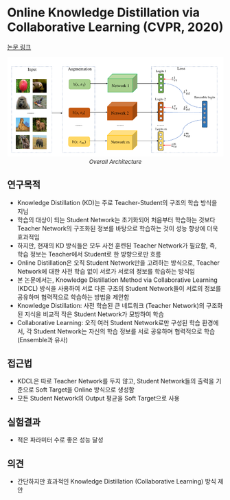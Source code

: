 # Online Knowledge Distillation via Collaborative Learning (CVPR, 2020)

[논문 링크](https://openaccess.thecvf.com/content_CVPR_2020/html/Guo_Online_Knowledge_Distillation_via_Collaborative_Learning_CVPR_2020_paper.html)

<p align="center">
    <img width="600" alt='fig1' src="../img/guo2020online.png?raw=true"></br>
    <em><font size=2>Overall Architecture</font></em>
</p>

## 연구목적
- Knowledge Distillation (KD)는 주로 Teacher-Student의 구조의 학습 방식을 지님 
- 학습의 대상이 되는 Student Network는 초기화되어 처음부터 학습하는 것보다 Teacher Network의 구조화된 정보를 바탕으로 학습하는 것이 성능 향상에 더욱 효과적임 
- 하지만, 현재의 KD 방식들은 모두 사전 훈련된 Teacher Network가 필요함, 즉, 학습 정보는 Teacher에서 Student로 한 방향으로만 흐름 
- Online Distillation은 오직 Student Network만을 고려하는 방식으로, Teacher Network에 대한 사전 학습 없이 서로가 서로의 정보를 학습하는 방식임 
- 본 논문에서는, Knowledge Distillation Method via Collaborative Learning (KDCL) 방식을 사용하여 서로 다른 구조의 Student Network들이 서로의 정보를 공유하며 협력적으로 학습하는 방법을 제안함 
- Knowledge Distillation: 사전 학습된 큰 네트워크 (Teacher Network)의 구조화된 지식을 비교적 작은 Student Network가 모방하여 학습 
- Collaborative Learning: 오직 여러 Student Network로만 구성된 학습 환경에서, 각 Student Network는 자신의 학습 정보를 서로 공유하며 협력적으로 학습 (Ensemble과 유사) 

## 접근법
- KDCL은 따로 Teacher Network를 두지 않고, Student Network들의 출력을 기준으로 Soft Target을 Online 방식으로 생성함 
- 모든 Student Network의 Output 평균을 Soft Target으로 사용 

## 실험결과
- 적은 파라미터 수로 좋은 성능 달성 

## 의견
- 간단하지만 효과적인 Knowledge Distillation (Collaborative Learning) 방식 제안 